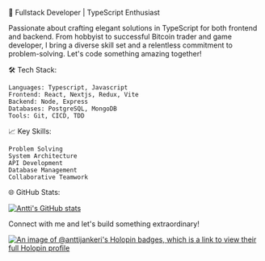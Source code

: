 🚀 Fullstack Developer | TypeScript Enthusiast

Passionate about crafting elegant solutions in TypeScript for both frontend and backend. From hobbyist to successful Bitcoin trader and game developer, I bring a diverse skill set and a relentless commitment to problem-solving. Let's code something amazing together!

🛠️ Tech Stack:

    Languages: Typescript, Javascript
    Frontend: React, Nextjs, Redux, Vite
    Backend: Node, Express
    Databases: PostgreSQL, MongoDB
    Tools: Git, CICD, TDD

📈 Key Skills:

    Problem Solving
    System Architecture
    API Development
    Database Management
    Collaborative Teamwork

🌐 GitHub Stats:

[![Antti's GitHub stats](https://github-readme-stats.vercel.app/api?username=anttijankeri)](https://github.com/anuraghazra/github-readme-stats)

Connect with me and let's build something extraordinary!

[![An image of @anttijankeri's Holopin badges, which is a link to view their full Holopin profile](https://holopin.me/anttijankeri)](https://holopin.io/@anttijankeri)

